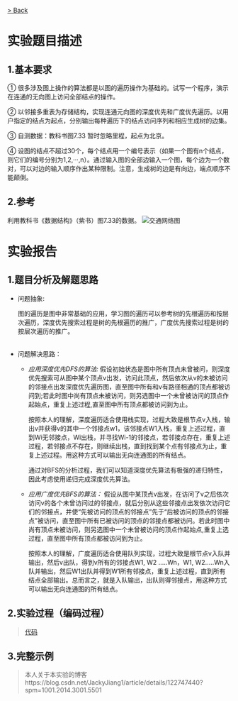 [> Back](../README.md)

# 实验题目描述

## 1.基本要求
① 很多涉及图上操作的算法都是以图的遍历操作为基础的。试写一个程序，演示在连通的无向图上访问全部结点的操作。  

② 以邻接多重表为存储结构，实现连通元向图的深度优先和广度优先遍历。以用户指定的结点为起点，分别输出每种遍历下的结点访问序列和相应生成树的边集。  

③ 自测数据：教科书图7.33 暂时忽略里程，起点为北京。  

④ 设图的结点不超过30个，每个结点用一个编号表示（如果一个图有n个结点，则它们的编号分别为1,2,···,n）。通过输入图的全部边输入一个图，每个边为一个数对，可以对边的输入顺序作出某种限制。注意，生成树的边是有向边，端点顺序不能颠倒。  


## 2.参考

利用教科书《数据结构》（紫书）图7.33的数据。
![交通网络图](https://img-blog.csdnimg.cn/eb06fc8695fd44c8a814c9a9d627c3f0.png?x-oss-process=image/watermark,type_d3F5LXplbmhlaQ,shadow_50,text_Q1NETiBAanpuZGQ=,size_20,color_FFFFFF,t_70,g_se,x_16)


# 实验报告

## 1.题目分析及解题思路 

- 问题抽象:

  图的遍历是图中非常基础的应用，学习图的遍历可以参考树的先根遍历和按层次遍历，深度优先搜索过程是树的先根遍历的推广，广度优先搜索过程是树的按层次遍历的推广。   
  <br/> 

- 问题解决思路：

  +  *应用深度优先DFS的算法:*
     假设初始状态是图中所有顶点未曾被问，则深度优先搜索可从图中某个顶点v出发，访问此顶点，然后依次从v的未被访问的邻接点出发深度优先遍历图，直至图中所有和v有路径相通的顶点都被访问到;若此时图中尚有顶点未被访问，则另选图中一个未曾被访问的顶点作起始点，重复上述过程,直至图中所有顶点都被访问到为止。  

     按照本人的理解，深度遍历适合使用栈实现，过程大致是根节点v入栈，输出v并获得v的其中一个邻接点w1，该邻接点W1入栈，重复上述过程，直到Wi无邻接点，Wi出栈，并寻找Wi-1的邻接点，若邻接点存在，重复上述过程，若邻接点不存在，则继续出栈，直到找到某个点有邻接点为止，重复上述过程。用这种方式可以输出无向连通图的所有结点。  

     通过对BFS的分析过程，我们可以知道深度优先算法有极强的递归特性，因此考虑使用递归完成深度优先算法。  
    
  + *应用广度优先BFS的算法：*
     假设从图中某顶点v出发，在访问了v之后依次访问v的各个未曾访问过的邻接点，就后分别从这些邻接点出发依次访问它们的邻接点，并使“先被访问的顶点的邻接点”先于“后被访问的顶点的邻接点”被访问，直至图中所有已被访问的顶点的邻接点都被访问。若此时图中尚有顶点未被访问，则另选图中一个未曾被访问的顶点作起始点,重复上选过程，直至图中所有顶点都被访问到为止。  

     按照本人的理解，广度遍历适合使用队列实现，过程大致是根节点v入队并输出，然后v出队，得到v所有的邻接点W1, W2 .....Wn，W1, W2.....Wn入队并输出，然后W1出队并得到W1所有邻接点，重复上述过程，直到所有结点全部输出。总而言之，就是入队输出，出队则得邻接点，用这种方式可以输出无向连通图的所有结点。
 

 
## 2.实验过程（编码过程）
 
 > [代码](../../../../code/soa/automation/datastructure/graph-travel/README.md)

## 3.完整示例

> 本人关于本实验的博客https://blog.csdn.net/JackyJiang1/article/details/122747440?spm=1001.2014.3001.5501
